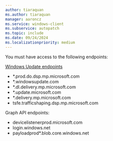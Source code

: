 ```yaml
---
author: tiaraquan
ms.author: tiaraquan
manager: aaroncz
ms.service: windows-client
ms.subservice: autopatch
ms.topic: include
ms.date: 09/24/2024
ms.localizationpriority: medium
---
```

<!--This file is shared by windows-autopatch-driver-and-firmware-programmatic-controls.md, windows-autopatch-windows-quality-update-programmatic-controls.md, and the deployment-service-feature-updates.md articles. Headings may be driven by article context. 7512398 -->

You must have access to the following endpoints:

[Windows Update endpoints](/windows/privacy/manage-windows-1809-endpoints#windows-update)

- *.prod.do.dsp.mp.microsoft.com
- *.windowsupdate.com
- *.dl.delivery.mp.microsoft.com
- *.update.microsoft.com
- *.delivery.mp.microsoft.com
- tsfe.trafficshaping.dsp.mp.microsoft.com

Graph API endpoints:

- devicelistenerprod.microsoft.com
- login.windows.net
- payloadprod*.blob.core.windows.net
